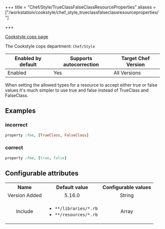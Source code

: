 +++
title = "Chef/Style/TrueClassFalseClassResourceProperties"
aliases = ["/workstation/cookstyle/chef_style_trueclassfalseclassresourceproperties/"]

+++

<!-- This content is automatically generated. See https://github.com/chef/chef-web-docs/blob/main/generated/README.md -->

[Cookstyle cops page](/workstation/cookstyle/cops/)

The Cookstyle cops department: `Chef/Style`

| Enabled by default | Supports autocorrection | Target Chef Version |
| --- | --- | --- |
| Enabled | Yes | All Versions |

When setting the allowed types for a resource to accept either true or false values it's much simpler to use true and false instead of TrueClass and FalseClass.

## Examples

### incorrect

```ruby
property :foo, [TrueClass, FalseClass]
```

### correct

```ruby
property :foo, [true, false]
```

## Configurable attributes

<table>
<tbody><tr>
<th>Name</th>
<th>Default value</th>
<th>Configurable values</th>
</tr>
<tr>
<td style="text-align:center">Version Added</td>
<td style="text-align:center">5.16.0</td>
<td style="text-align:center">String</td>
</tr>
<tr><td style="text-align:center">Include</td>
<td style="text-align:center"><ul>
<li><code>**/libraries/*.rb</code></li>
<li><code>**/resources/*.rb</code></li>
</ul>
</td>
<td style="text-align:center">Array</td>
</tr></tbody></table>
